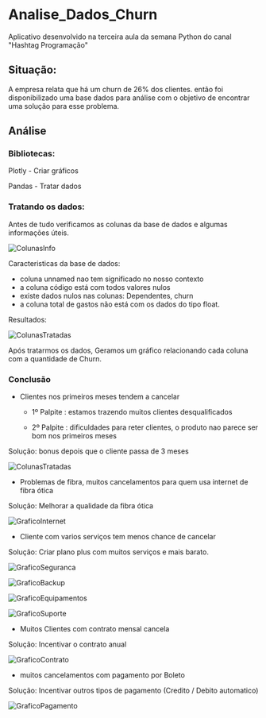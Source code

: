# Analise_Dados_Churn

Aplicativo desenvolvido na terceira aula da semana Python do canal "Hashtag Programação"

## Situação:

A empresa relata que há um churn de 26% dos clientes. então foi disponibilizado uma base dados para análise 
com o objetivo de encontrar uma solução para esse problema.

## Análise

### Bibliotecas:
Plotly - Criar gráficos

Pandas - Tratar dados

### Tratando os dados:

Antes de tudo verificamos as colunas da base de dados e algumas informações úteis.

![ColunasInfo](https://github.com/Alisson-tech/Analise_Dados_Churn/blob/master/img/colunasInfo.PNG)

Caracteristicas da base de dados:
- coluna unnamed nao tem significado no nosso contexto
- a coluna código está com todos valores nulos
- existe dados nulos nas colunas: Dependentes, churn
- a coluna total de gastos não está com os dados do tipo float.

Resultados:

![ColunasTratadas](https://github.com/Alisson-tech/Analise_Dados_Churn/blob/master/img/colunasTratadas.PNG)

Após tratarmos os dados, Geramos um gráfico relacionando cada coluna com a quantidade de Churn.

### Conclusão 

- Clientes nos primeiros meses tendem a cancelar 
  - 1º Palpite : estamos trazendo muitos clientes desqualificados

  - 2º Palpite : dificuldades para reter clientes, o produto nao parece ser bom nos primeiros meses

Solução: bonus depois que o cliente passa de 3 meses

![ColunasTratadas](https://github.com/Alisson-tech/Analise_Dados_Churn/blob/master/img/grafico-Meses.PNG)

- Problemas de fibra, muitos cancelamentos para quem usa internet de fibra ótica

Solução: Melhorar a qualidade da fibra ótica

![GraficoInternet](https://github.com/Alisson-tech/Analise_Dados_Churn/blob/master/img/grafico-internet.PNG)

- Cliente com varios serviços tem menos chance de cancelar

Solução: Criar plano plus com muitos serviços e mais barato.

![GraficoSeguranca](https://github.com/Alisson-tech/Analise_Dados_Churn/blob/master/img/grafico_seguranca.PNG)

![GraficoBackup](https://github.com/Alisson-tech/Analise_Dados_Churn/blob/master/img/grafico-backup.PNG)

![GraficoEquipamentos](https://github.com/Alisson-tech/Analise_Dados_Churn/blob/master/img/grafico-equipamentos.PNG)

![GraficoSuporte](https://github.com/Alisson-tech/Analise_Dados_Churn/blob/master/img/grafico-suporte.PNG)

- Muitos Clientes com contrato mensal cancela

Solução: Incentivar o contrato anual

![GraficoContrato](https://github.com/Alisson-tech/Analise_Dados_Churn/blob/master/img/grafico-contrato.PNG)

- muitos cancelamentos com pagamento por Boleto

Solução: Incentivar outros tipos de pagamento (Credito / Debito automatico)
 
![GraficoPagamento](https://github.com/Alisson-tech/Analise_Dados_Churn/blob/master/img/grafico-pagamento.PNG)

